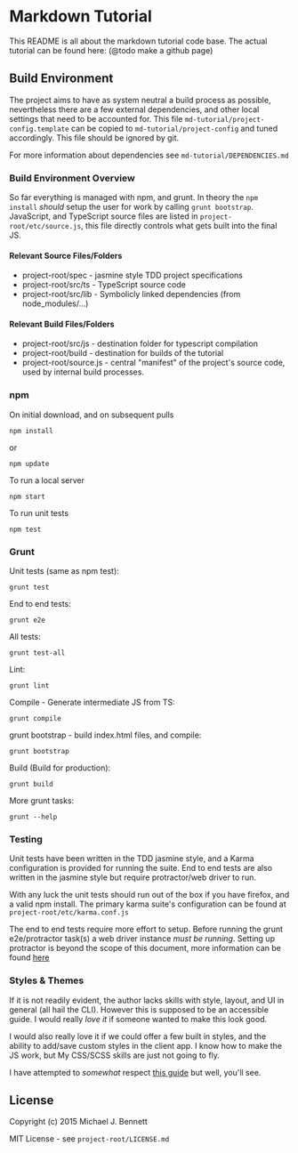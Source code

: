 Markdown Tutorial
=================

This README is all about the markdown tutorial code base.  The actual tutorial
can be found here: (@todo make a github page)

## Build Environment

The project aims to have as system neutral a build process as possible,
nevertheless there are a few external dependencies, and other local settings
that need to be accounted for.  This file `md-tutorial/project-config.template`
can be copied to `md-tutorial/project-config` and tuned accordingly.  This file
should be ignored by git.

For more information about dependencies see `md-tutorial/DEPENDENCIES.md`


### Build Environment Overview

So far everything is managed with npm, and grunt. In theory the `npm install`
*should* setup the user for work by calling `grunt bootstrap`.  JavaScript,
and TypeScript source files are listed in `project-root/etc/source.js`, this
file directly controls what gets built into the final JS.


#### Relevant Source Files/Folders

* project-root/spec - jasmine style TDD project specifications
* project-root/src/ts - TypeScript source code
* project-root/src/lib - Symbolicly linked dependencies (from node_modules/...)


#### Relevant Build Files/Folders

* project-root/src/js - destination folder for typescript compilation
* project-root/build - destination for builds of the tutorial
* project-root/source.js - central "manifest" of the project's source code,
used by internal build processes.


### npm

On initial download, and on subsequent pulls

    npm install

or

    npm update

To run a local server

    npm start

To run unit tests

    npm test


### Grunt

Unit tests (same as npm test):

    grunt test

End to end tests:

    grunt e2e

All tests:

    grunt test-all

Lint:

    grunt lint

Compile - Generate intermediate JS from TS:

    grunt compile

grunt bootstrap - build index.html files, and compile:

    grunt bootstrap

Build (Build for production):

    grunt build

More grunt tasks:

    grunt --help


### Testing

Unit tests have been written in the TDD jasmine style, and a Karma configuration
is provided for running the suite.  End to end tests are also written in the
jasmine style but require protractor/web driver to run.

With any luck the unit tests should run out of the box if you have firefox, and
a valid npm install.  The primary karma suite's configuration can be found at
`project-root/etc/karma.conf.js`

The end to end tests require more effort to setup.  Before running the grunt
e2e/protractor task(s) a web driver instance *must be running*.  Setting up
protractor is beyond the scope of this document, more information can be found
[here](https://docs.angularjs.org/guide/e2e-testing)


### Styles & Themes

If it is not readily evident, the author lacks skills with style, layout, and UI
in general (all hail the CLI).  However this is supposed to be an accessible
guide.  I would really *love it* if someone wanted to make this look good.

I would also really love it if we could offer a few built in styles, and the
ability to add/save custom styles in the client app.  I know how to make the
JS work, but My CSS/SCSS skills are just not going to fly.

I have attempted to *somewhat* respect
[this guide](http://thesassway.com/beginner/how-to-structure-a-sass-project)
but well, you'll see.


## License

Copyright (c) 2015 Michael J. Bennett

MIT License - see `project-root/LICENSE.md`

